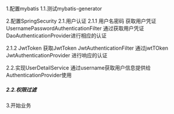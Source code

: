 
1.配置mybatis
1.1.测试mybatis-generator

2.配置SpringSecurity
2.1.用户认证
2.1.1 用户名密码 
获取用户凭证UsernamePasswordAuthenticationFilter
通过获取用户凭证DaoAuthenticationProvider进行相应的认证

2.1.2 JwtToken
获取JwtToken JwtAuthenticationFilter
通过jwtTOken  JwtAuthenticationProvider 进行响应的认证

2.2.实现UserDetailService
通过username获取用户信息提供给AuthenticationProvider使用

##### 2.2.权限过滤

3.开始业务